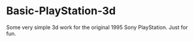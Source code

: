 Basic-PlayStation-3d
====================

Some very simple 3d work for the original 1995 Sony PlayStation. Just for fun.
